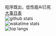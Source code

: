 程序既出，低性能AI已死  
[大事日表](大事日表.md)  
![github stats](https://github-readme-stats.vercel.app/api?username=bigLRRH)  
![wakatime stats](https://github-readme-stats.vercel.app/api/wakatime?username=bigLRRH)  
![top langs](https://github-readme-stats.vercel.app/api/top-langs/?username=bigLRRH&layout=compact&langs_count=10)  
